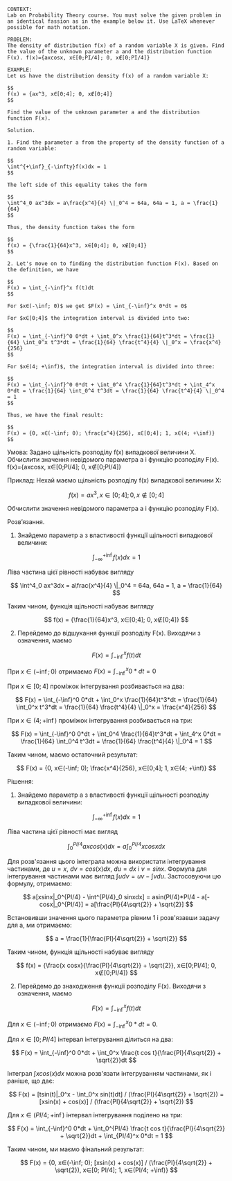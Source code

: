 ```
CONTEXT:
Lab on Probability Theory course. You must solve the given problem in an identical fassion as in the example below it. Use LaTeX whenever possible for math notation.

PROBLEM:
The density of distribution f(x) of a random variable X is given. Find the value of the unknown parameter a and the distribution function F(x). f(x)={axcosx, x∈[0;PI/4]; 0, x∉[0;PI/4]}

EXAMPLE:
Let us have the distribution density f(x) of a random variable X:

$$
f(x) = {ax^3, x∈[0;4]; 0, x∉[0;4]}
$$

Find the value of the unknown parameter a and the distribution function F(x).

Solution.

1. Find the parameter a from the property of the density function of a random variable:

$$
\int^{+\inf}_{-\infty}f(x)dx = 1
$$

The left side of this equality takes the form

$$
\int^4_0 ax^3dx = a\frac{x^4}{4} \|_0^4 = 64a, 64a = 1, a = \frac{1}{64}
$$

Thus, the density function takes the form

$$
f(x) = {\frac{1}{64}x^3, x∈[0;4]; 0, x∉[0;4]}
$$

2. Let's move on to finding the distribution function F(x). Based on the definition, we have

$$
F(x) = \int_{-\inf}^x f(t)dt
$$

For $x∈(-\inf; 0)$ we get $F(x) = \int_{-\inf}^x 0*dt = 0$

For $x∈[0;4]$ the integration interval is divided into two:

$$
F(x) = \int_{-\inf}^0 0*dt + \int_0^x \frac{1}{64}t^3*dt = \frac{1}{64} \int_0^x t^3*dt = \frac{1}{64} \frac{t^4}{4} \|_0^x = \frac{x^4}{256}
$$

For $x∈(4; +\inf)$, the integration interval is divided into three:

$$
F(x) = \int_{-\inf}^0 0*dt + \int_0^4 \frac{1}{64}t^3*dt + \int_4^x 0*dt = \frac{1}{64} \int_0^4 t^3dt = \frac{1}{64} \frac{t^4}{4} \|_0^4 = 1
$$

Thus, we have the final result:

$$
F(x) = {0, x∈(-\inf; 0); \frac{x^4}{256}, x∈[0;4]; 1, x∈(4; +\inf)}
$$
```

Умова:
Задано щільність розподілу f(x) випадкової величини Х. Обчислити значення невідомого параметра a і функцію розподілу F(x). f(x)={axcosx, x∈[0;PI/4]; 0, x∉[0;PI/4]}

Приклад:
Нехай маємо щільність розподілу f(x) випадкової величини Х:

$$
f(x) = {ax^3, x∈[0;4]; 0, x∉[0;4]}
$$

Обчислити значення невідомого параметра a і функцію розподілу F(x).

Розв’язання.

1. Знайдемо параметр a з властивості функції щільності випадкової величини:

$$
\int^{+\inf}_{-\infty}f(x)dx = 1
$$

Ліва частина цієї рівності набуває вигляду

$$
\int^4_0 ax^3dx = a\frac{x^4}{4} \|_0^4 = 64a, 64a = 1, a = \frac{1}{64}
$$

Таким чином, функція щільності набуває вигляду

$$
f(x) = {\frac{1}{64}x^3, x∈[0;4]; 0, x∉[0;4]}
$$

2. Перейдемо до відшукання функції розподілу F(x). Виходячи з означення, маємо

$$
F(x) = \int_{-\inf}^x f(t)dt
$$

При $x∈(-\inf; 0)$ отримаємо $F(x) = \int_{-\inf}^x 0*dt = 0$

При $x∈[0;4]$ проміжок інтегрування розбивається на два:

$$
F(x) = \int_{-\inf}^0 0*dt + \int_0^x \frac{1}{64}t^3*dt = \frac{1}{64} \int_0^x t^3*dt = \frac{1}{64} \frac{t^4}{4} \|_0^x = \frac{x^4}{256}
$$

При $x∈(4; +\inf)$ проміжок інтегрування розбивається на три:

$$
F(x) = \int_{-\inf}^0 0*dt + \int_0^4 \frac{1}{64}t^3*dt + \int_4^x 0*dt = \frac{1}{64} \int_0^4 t^3dt = \frac{1}{64} \frac{t^4}{4} \|_0^4 = 1
$$

Таким чином, маємо остаточний результат:

$$
F(x) = {0, x∈(-\inf; 0); \frac{x^4}{256}, x∈[0;4]; 1, x∈(4; +\inf)}
$$

Рішення:

1. Знайдемо параметр a з властивості функції щільності розподілу випадкової величини:

$$
\int^{+\inf}_{-\infty}f(x)dx = 1
$$

Ліва частина цієї рівності має вигляд

$$
\int^{PI/4}_0 axcos(x)dx = a\int^{PI/4}_0 xcosxdx
$$

Для розв'язання цього інтеграла можна використати інтегрування частинами, де $u=x$, $dv=cos(x)dx$, $du=dx$ і $v=sinx$. Формула для інтегрування частинами має вигляд $\int udv = uv - \int vdu$. Застосовуючи цю формулу, отримаємо:

$$
a[xsinx|_0^{PI/4} - \int^{PI/4}_0 sinxdx] = asin(PI/4)*PI/4 - a[-cosx|_0^{PI/4}] = a[\frac{PI}{4\sqrt{2}} + \sqrt{2}]
$$

Встановивши значення цього параметра рівним 1 і розв'язавши задачу для a, ми отримаємо:

$$
a = \frac{1}{\frac{PI}{4\sqrt{2}} + \sqrt{2}}
$$

Таким чином, функція щільності набуває вигляду

$$
f(x) = {\frac{x cosx}{\frac{PI}{4\sqrt{2}} + \sqrt{2}}, x∈[0;PI/4]; 0, x∉[0;PI/4]}
$$

2. Перейдемо до знаходження функції розподілу F(x). Виходячи з означення, маємо

$$
F(x) = \int_{-\inf}^x f(t)dt
$$

Для $x∈(-\inf; 0)$ отримаємо $F(x) = \int_{-\inf}^x 0*dt = 0$.

Для $x∈[0; PI/4]$ інтервал інтегрування ділиться на два:

$$
F(x) = \int_{-\inf}^0 0*dt + \int_0^x \frac{t cos t}{\frac{PI}{4\sqrt{2}} + \sqrt{2}}dt
$$

Інтеграл $\int xcos(x)dx$ можна розв'язати інтегруванням частинами, як і раніше, що дає:

$$
F(x) = [tsin(t)|_0^x - \int_0^x sin(t)dt] / (\frac{PI}{4\sqrt{2}} + \sqrt{2}) = [xsin(x) + cos(x)] / (\frac{PI}{4\sqrt{2}} + \sqrt{2})
$$

Для $x∈(PI/4; +\inf)$ інтервал інтегрування поділено на три:

$$
F(x) = \int_{-\inf}^0 0*dt + \int_0^{PI/4} \frac{t cos t}{\frac{PI}{4\sqrt{2}} + \sqrt{2}}dt + \int_{PI/4}^x 0*dt = 1
$$

Таким чином, ми маємо фінальний результат:

$$
F(x) = {0, x∈(-\inf; 0); [xsin(x) + cos(x)] / (\frac{PI}{4\sqrt{2}} + \sqrt{2}), x∈[0; PI/4]; 1, x∈(PI/4; +\inf)}
$$
